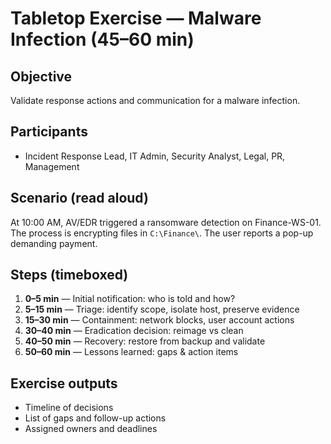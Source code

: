 # Tabletop Exercise — Malware Infection (45–60 min)

## Objective
Validate response actions and communication for a malware infection.

## Participants
- Incident Response Lead, IT Admin, Security Analyst, Legal, PR, Management

## Scenario (read aloud)
At 10:00 AM, AV/EDR triggered a ransomware detection on Finance-WS-01. The process is encrypting files in `C:\Finance\`. The user reports a pop-up demanding payment.

## Steps (timeboxed)
1. **0–5 min** — Initial notification: who is told and how?
2. **5–15 min** — Triage: identify scope, isolate host, preserve evidence
3. **15–30 min** — Containment: network blocks, user account actions
4. **30–40 min** — Eradication decision: reimage vs clean
5. **40–50 min** — Recovery: restore from backup and validate
6. **50–60 min** — Lessons learned: gaps & action items

## Exercise outputs
- Timeline of decisions
- List of gaps and follow-up actions
- Assigned owners and deadlines
